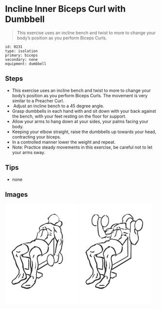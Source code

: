 # Incline Inner Biceps Curl with Dumbbell
> This exercise uses an incline bench and twist to more to change your body’s position as you perform Biceps Curls.

``` 
id: 0231 
type: isolation 
primary: biceps 
secondary: none 
equipment: dumbbell 
``` 

## Steps

 - This exercise uses an incline bench and twist to more to change your body’s position as you perform Biceps Curls. The movement is very similar to a Preacher Curl.
 -  Adjust an incline bench to a 45 degree angle.
 - Grasp dumbbells in each hand with and sit down with your back against the bench, with your feet resting on the floor for support.
 - Allow your arms to hang down at your sides, your palms facing your body.
 - Keeping your elbow straight, raise the dumbbells up towards your head, contracting your biceps.
 - In a controlled manner lower the weight and repeat.
 - Note: Practice steady movements in this exercise, be careful not to let your arms sway.

## Tips

 - none

## Images

<svg width="240" height="250pt" viewBox="0 0 180 250" xmlns="http://www.w3.org/2000/svg">
  <g fill="#FFF">
    <path d="M0 0h180v250H0V0m115.52 27.66c-4.34 1.72-6.83 5.75-10.18 8.72.27 2.11 1.24 3.97 2.53 5.63-.45 1.85-.78 3.73-1.06 5.62-3.96-.38-7.43 1.62-10.77 3.43-4.48 1.18-8.46 4.1-11.38 7.64-1.86 2.18-.17 4.97.32 7.31 2.21-1.68.89-4.19.6-6.36 3.75-3.59 8.4-5.94 12.98-8.28 3.96-2.15 8.77-.15 12.78-2.32 3.72 1.62 7.25 3.64 10.54 6.01 4.44-.13 9.62.01 12.49 4 3.35 3.17 2.88 8.01 3.06 12.2 3.91 4.28 3.15 10.15 2.98 15.45.57.29 1.72.87 2.29 1.16-.36-2.93.05-5.85.08-8.78-1.02-3.75-2.55-7.34-3.71-11.05.62-3.53-.49-6.97-2.62-9.79 2.44-1.92 4.47-4.3 5.85-7.09-.51-2.11-.92-4.24-1.28-6.38-2.38-1.2-4.84-2.25-7.39-3.05.06-1.58.12-3.15.21-4.72-1.61-4.27-4.79-7.85-8.61-10.29-2.96-2.23-6.7-.14-9.71.94M98.41 56.18c-.29 3.13 1.25 5.9 4.7 6.2-1.66.51-3.39.73-5.11.94-1.52-.04-3.01-.26-4.46-.69-3.11 1.1-6.01 2.68-8.92 4.23-.88 2.26-1.66 4.56-2.12 6.95 2.57.01 1.82-3.66 3.09-5.22 2.18-2.27 5.4-2.98 8.2-4.19-1.71 4.35-3.27 8.79-3.7 13.48-1.3 2.08-2.82 4.04-3.86 6.28 1.99-1.53 3.75-3.32 5.49-5.13.34-4.41 1.24-8.8 3.27-12.76 1.95-.62 3.98-.93 5.93-1.54.86.96 1.73 1.92 2.61 2.86.44 1.71 1.35 3.21 2.19 4.74.04 1.64-.52 3.26-.7 4.89-.87 1.85-1.73 3.74-1.93 5.8-.3 1.59-1.94 2.1-3.02 3.05-1.49 1.05-2.16 2.81-3.03 4.33-4.76-2.32-10.24-1.73-15.12-3.57-1.65.02-3.31.03-4.96.01 3.8-4.76 3.52-10.94 4.38-16.64-2.07 2.1-1.88 5.16-2.33 7.86-.43 3.65-2.6 6.73-3.93 10.08-1.94-.18-2.85 1.49-3.96 2.66-4.11-.33-6.8 2.9-9.47 5.46-1.54-.31-3.13-.6-4.66-.11-3.8.99-7.76 1.17-11.5 2.41 5.33.49 10.62-.25 15.93-.48 3-.2 5.01-2.64 7.06-4.53 1.88-.04 3.78.02 5.64-.33 1.7-.54 1.21-2.46 1.53-3.82 4.83-.75 9.67-.23 14.38 1 3.73.42 6.43 3.2 9.5 5.05 3.39 2.04 4.56 6.08 7.48 8.6-.49.98-.98 1.96-1.47 2.93l.69 2.88c-1.97 3.7-1.24 8.78-4.97 11.45-2.91 1.81-5.97 3.37-8.73 5.42-1.5-7.34-3.36-17.28-11.72-19.62-2.95-.92-5.99-2.08-9.13-1.61-.1.59-.31 1.79-.41 2.39-3.24 1.13-6.13 3.23-7.88 6.23-1.71 3.11-4.27 6.15-4.05 9.9-.1 3.38 1.28 6.53 2.35 9.65-5.08-3.23-11.43-1.58-17.04-3.16-.03-.89-.11-2.67-.15-3.56 3.74-1.22 7-3.41 10.37-5.37 2.02-1 2.94-3.19 3.98-5.06 2-3.5-.33-7.46-1.64-10.78-2.53-4.42-8.15-4.78-12.18-7.17-2.1.7-4.26 1.28-6.2 2.37-4.73 2.66-10.26 4.47-13.53 9.09-2.66 4.03-8.07 5.78-9.26 10.85 2.13 4.8 4.08 9.73 4.96 14.93 1.78 2.82 3.78 5.65 4.13 9.08.76 5.9 3.34 11.4 6.86 16.15 2.67 3.42 1.64 8.01 1.27 11.99-1.87 3.19-4.48 5.88-6.43 9.04-2.18 3.63-6.28 5.23-9.26 8.06-.5 1.58-1.05 3.16-1.73 4.68.85 1.57 1.6 3.21 2.68 4.65 2.08 1.4 4.88.94 7.05-.02 3.77-1.98 8.72-1.65 11.41-5.45 4.13-5.47 12.16-3.45 16.6-8.51.12-3.24.25-6.5-.36-9.71 2.66.75 5.25 1.7 7.82 2.71-.51 1.33-1.02 2.65-1.54 3.97-3.49 3.01-5.38 7.27-8.22 10.8-2.59 2.23-6.1 3.23-8.29 5.98-2.2 2.16-5.13 6.03-1.46 8.35 4.3.51 7.99 3.25 12.38 3.29 4.87.63 9-2.55 12.89-4.97 3.04-2.95 5.59-6.39 8.42-9.54 1-4.14 1.45-8.45 3.49-12.28 1.44.48 2.87.98 4.31 1.48 2.26-2 6.68-2.53 6.92-6.08-2.57.9-4.9 2.3-7.15 3.8-1.5-.55-3-1.12-4.49-1.69-.03-4.23.18-8.47.55-12.69 3.12 3.37 7.89 3.64 12.02 4.91-.14 2.5-.8 5.01-.38 7.52l1.7-.04c.38-2.63.52-5.3 1.08-7.91-3.9-3.36-9.23-3.65-14.02-4.85l.8-4.01c1.3-.44 2.63-.85 3.82-1.56 7.3-4.37 14.44-9.02 21.86-13.18 2.46 3.87 6.78 5.91 11.34 5.63l.28.22c1.37-2.99 3.74-5.48 4.48-8.75 1.11-5.27.4-10.79-1.76-15.7 1.8-2.5 3.08-5.31 4.65-7.95-1.19.4-2.4.78-3.57 1.23.74-2.06.54-4.28.55-6.43-.13-7.67-.15-15.34-.26-23.01-.02-3.45-.37-6.99.73-10.33 1.89 3.4 4.57 6.44 5.67 10.23.11 2.8-1.58 5.3-1.86 8.07-.95 6.87-2.06 13.71-2.96 20.58.6-.58 1.82-1.73 2.43-2.3.69-6.9 1.99-13.72 3.81-20.41.93-4.65 3.69-8.74 4.06-13.55-1.62 1.02-2.16 2.77-2.67 4.48-1.51-1.61-3.33-2.94-4.66-4.71-1.89-3.53-2.04-7.68-3.82-11.26-1.5-2.85.24-5.99.52-8.93 1.76 2.09 3.46 4.57 6.36 5.11-2.47-5.03-7.73-8.62-8.07-14.62l-1.72 1.24c.78 3.13 2.76 6.22 1.62 9.51-1.39 5.18.64 10.31 1.12 15.45-7.24 3.51-9.91 11.56-14.75 17.45-2.54-4.11-5.89-7.6-9.98-10.19 2.53-2.29 5.61-3.8 8.31-5.83.04-.34.11-1.03.14-1.38l-.48-.75-.4-2.38c.63-.24 1.91-.73 2.54-.98-.26-2.93-.56-5.85-1.06-8.75-.48-.42-1.44-1.27-1.92-1.69-.13-2.28-1.31-4.48-1.18-6.73 2.88-.36 5.38 1.79 7.74 3.19-.14 2.45 2.07 2.88 4.03 3.23.43-.39 1.28-1.15 1.71-1.53-2.26-.44-4.5-1.17-5.69-3.31-1.63-2.76-5.14-2.53-7.91-2.58-1.46-1.82-3.11-3.46-4.69-5.17m-7.6 4.04c1.88.4 3.79.6 5.7.73-.05-.59-.15-1.78-.21-2.37-1.84.52-3.67 1.05-5.49 1.64m18.86 12.01c1.62 2 4 2.75 6.51 2.22-1.92-1.34-4.16-2.1-6.51-2.22m-1.46 4.27c1.88 2.31 5.33 4.13 7.84 1.54-2.57-.71-5.2-1.18-7.84-1.54m30.38 19.46c-1.42 2.58-2.87 5.14-4.07 7.83.33-.19.99-.55 1.32-.73 1.49-2.3 3.34-4.38 4.54-6.85-.22-3.62-1.25-7.14-2.34-10.58-1.66 3.41.27 6.88.55 10.33m3.06-4.12c-.52 5.46-2.16 10.74-2.82 16.19-.48 6.96-6.05 12.23-7.17 18.97.06 2.7.54 5.48-.63 8.02-1.12 2.75-.55 5.96-1.93 8.6-2.46 1.08-5.86.84-7.14 3.7 2.62-.28 5.39-.44 7.75-1.75 3.21-2.36 1.81-6.77 3.11-10.05 2.02-4.47-.21-9.42 1.48-14.01 7.23 4.93 8.91 15.91 4.51 23.22-1.5 2.8-4.95 2.48-7.64 2.78 1.06.89 2.11 2.37 3.71 1.93 5.2-1.01 7.41-6.75 8.11-11.41.31-6.33-1.68-13.23-6.78-17.33 1.23-2.55 3.17-4.82 3.71-7.68 1.08-5.31 1.73-10.7 3.08-15.95.92-3.04.35-6.2-.08-9.25-.69 1.23-1.27 2.57-1.27 4.02m-12.53 39.47c.32-1.6.56-3.21.71-4.83-2.3.95-1.5 3.16-.71 4.83z"/>
    <path d="M107.73 38.96c1.09-5.42 5.91-8.59 10.21-11.4 3.22.02 6.99-.59 9.55 1.84 2.03 1.9 4.45 3.77 5.29 6.53.34 3.23 0 6.52-1.23 9.53-4.17.37-7.8 2.59-9.47 6.51-4.16-2.53-8.77-5.92-13.91-3.94 1.67-3.05.09-6.03-.44-9.07z"/>
    <path d="M133.99 43.39c1.45.67 2.91 1.35 4.35 2.04.34 1.7.74 3.39 1.21 5.06-1.15 2.26-2.51 4.41-3.86 6.55-3.72-2.68-8.27-3.44-12.61-4.51 1.52-1.24 3.08-2.45 4.66-3.62 2.98-.61 4.69-3.16 6.25-5.52zM111.84 97.85c2.87-3.14 4.42-7.29 7.83-9.96.05 14.43.29 28.87.02 43.3-.3-.51-.9-1.54-1.2-2.06.01-1.49-.15-2.96-.54-4.4l.04 3.42c-2.46-3.29-7.02-3.68-10.23-1.4-3.79 3.31-4.3 8.58-5 13.24-6.89 3.26-13.21 7.57-19.95 11.12.16-5.52-2.26-10.67-2.35-16.15-.07-2.19 1.71-3.75 2.85-5.41 2.39-.79 4.74-1.65 7.1-2.53-.34 1.04-1.02 3.1-1.35 4.13 3.31-2.39 6.29-5.34 10.15-6.85 3.36-1.36 6.42-3.73 7.9-7.11.63-2.87 1.02-5.79 1.55-8.68-.5-.47-1.5-1.42-2.01-1.89 1.53-3.03 2.94-6.19 5.19-8.77zM42.88 99.46c3.95 2.09 9.15 3.02 11.33 7.4 1.92 3.51 3.9 8.06 1.56 11.81-2.78 2-5.73 3.88-8.81 5.39-4.1.9-10.22 1.68-10.65 6.95 1.22 5.53 3.26 10.88 5.44 16.1 1.82 3.28.77 7.13.99 10.68 1.8 2.44 1.25 5.71 2.82 8.25 2.43 4.85 6.2 9.62 5.61 15.37-.74 4.35-5.67 5.05-9.15 6.05-4.36 1.28-7.03 5.19-10.59 7.7-3.28.58-6.83.41-9.59 2.62-.57-.08-1.7-.25-2.27-.34-.56-.9-1.12-1.8-1.69-2.69.91-1.67 1.15-3.89 2.88-4.96 1.91-1.43 4.11-2.47 5.86-4.11 1.86-2.21 3.03-4.9 4.89-7.12 1.41-1.91 3.37-3.56 3.99-5.94.42-2.91-.09-5.88.35-8.79-3.23-6.84-7.06-13.47-8.81-20.9-.61-3.19-2.38-5.94-4.15-8.6-.05-5.41-4.2-9.93-3.93-15.3 1.92-2.47 5.12-3.64 6.75-6.41 3.72-5.65 10.42-7.9 16.45-10.13l.72-3.03m-15.21 18.07l-.08 1.78c1.71.83 3.35 2.18 5.36 2 2.21.07 5.76-1.04 4.69-3.87-1.6.62-3.09 1.5-4.71 2.08-1.63.53-2.76-1.08-4.01-1.8-.31-.05-.94-.14-1.25-.19m-1.34 11.92c1.76 1.11 3.43 2.39 5.33 3.28.56-2-1.64-3.18-2.57-4.67.09-1.44.12-2.89.06-4.33-1.39 1.66-2.24 3.65-2.82 5.72m18.22 41.14c-.02 3.72-.03 7.51-1.67 10.95-1.05 1.08-2.06 2.2-3.03 3.35 1.78-.42 3.54-.94 5.29-1.51l-.12-3.26c2.69-2.77 1.89-6.83-.47-9.53m-8.28 5.46c-1.56 3-3.54 5.86-4.32 9.2 3.22-3.23 5.24-7.43 7.18-11.5-1.06.61-2.42 1.01-2.86 2.3z"/>
    <path d="M67.46 113.09c2.32-3.11 6.45-3.56 9.65-5.4 2.54 1.01 5.35 1.85 7.09 4.14 3.15 3.98 4.7 8.93 5.98 13.77-3.58.45-9.02.26-10.38 4.45-3.2 6.11.68 12.69.89 19.02 1.14 8.29-3.84 15.71-3.9 23.89-.43 4.37.46 8.91-.97 13.15-.78 2.95-3.13 5.1-4.39 7.83.83-.18 2.49-.52 3.32-.69-4.17 3.94-6.93 9.09-11.11 13-2.53-.07-5.03.36-7.45 1.05-4.51 1.65-8.52-2.04-13.02-1.97-.61-.7-1.21-1.41-1.82-2.11 2.84-2.14 4.9-5.41 8.44-6.48 3.74-1.32 5.92-4.82 8.03-7.94 2.49-3.86 6.08-6.82 8.93-10.4-.95.19-2.84.58-3.79.77 1.64-6.12 5.06-11.86 4.89-18.34.31-3.87 1.79-7.72.76-11.61-.77-3-.41-6.27-1.84-9.07-1.02 6.42-.01 12.91-.02 19.37-3.17-4.55-2.95-10.27-2.43-15.53.66-7.26-3.17-14.01-3.16-21.16 1.24-3.69 4.03-6.64 6.3-9.74m3.55 13.8c-1.96 2.44-2.69 5.41-2.09 8.5 1.84-2.68 2.67-5.87 3.97-8.81-.47.07-1.41.23-1.88.31m3.75 16c.03 2.07.25 4.13.71 6.14-.01 1.39-.04 2.78-.07 4.17-1.34 3.51-.55 7.34-1.6 10.9.15-.18.46-.53.61-.7 1.85-5.15 2.5-10.8 1.29-16.17-.31-1.45-.6-2.9-.94-4.34m-7.36 35.3c.79 2.64 1.41 5.32 1.46 8.09l1.67.4c.51-3.25.35-6.96-3.13-8.49m-18.5 25.38c1.15-.08 2.29-.17 3.43-.29 3.81.51 7.63-.35 11.43-.65-2.35-3.28-6.55-.48-9.83-1.38-2.11-.62-3.55 1.18-5.03 2.32zM105.57 144.89c-2.05-6.61-.86-15.13 5.69-18.79 8.66 2.96 11.04 13.76 8.52 21.67-.89 2.96-3.46 6.05-6.87 5.53-3.92-.96-6.34-4.72-7.34-8.41z"/>
    <path d="M37.47 129.11c.82-.41 2.45-1.25 3.26-1.66v2.77c1.69 1.69 3.77 2.92 6.24 2.81 5.16.07 9.9 2.15 14.69 3.8 1.09 5.37-.77 10.76-.08 16.16.04 4.14 2.4 7.87 2.06 12.03.24 3.81-.92 7.45-2.13 11-2.62-2.03-5.99-1.63-9.06-2.09-1.45-3.1-3.64-5.81-4.89-8.99-1.05-4.28-2.13-8.61-2.09-13.04 0-3.43-1.85-6.42-3.05-9.51-1.87-4.35-3.14-8.91-4.95-13.28m19.81 7.24c.75 8.44.26 16.9.1 25.36-3.43-.29-7.16-3.07-10.4-.92 3.61 2.26 7.95 2.96 12.16 2.83.37-7.18.46-14.37.55-21.56.14-2.19-1.3-3.96-2.41-5.71zM82.87 153.08c6.84-4.05 13.87-7.78 20.59-12.04l.04 3.45c.52.98 1.04 1.97 1.55 2.97-7.86 4.73-15.8 9.33-23.55 14.25 1.08-2.75 1.17-5.72 1.37-8.63z"/>
  </g>
  <g fill="#333">
    <path d="M115.52 27.66c3.01-1.08 6.75-3.17 9.71-.94 3.82 2.44 7 6.02 8.61 10.29-.09 1.57-.15 3.14-.21 4.72 2.55.8 5.01 1.85 7.39 3.05.36 2.14.77 4.27 1.28 6.38-1.38 2.79-3.41 5.17-5.85 7.09 2.13 2.82 3.24 6.26 2.62 9.79 1.16 3.71 2.69 7.3 3.71 11.05-.03 2.93-.44 5.85-.08 8.78-.57-.29-1.72-.87-2.29-1.16.17-5.3.93-11.17-2.98-15.45-.18-4.19.29-9.03-3.06-12.2-2.87-3.99-8.05-4.13-12.49-4a56.923 56.923 0 0 0-10.54-6.01c-4.01 2.17-8.82.17-12.78 2.32-4.58 2.34-9.23 4.69-12.98 8.28.29 2.17 1.61 4.68-.6 6.36-.49-2.34-2.18-5.13-.32-7.31 2.92-3.54 6.9-6.46 11.38-7.64 3.34-1.81 6.81-3.81 10.77-3.43.28-1.89.61-3.77 1.06-5.62-1.29-1.66-2.26-3.52-2.53-5.63 3.35-2.97 5.84-7 10.18-8.72m-7.79 11.3c.53 3.04 2.11 6.02.44 9.07 5.14-1.98 9.75 1.41 13.91 3.94 1.67-3.92 5.3-6.14 9.47-6.51 1.23-3.01 1.57-6.3 1.23-9.53-.84-2.76-3.26-4.63-5.29-6.53-2.56-2.43-6.33-1.82-9.55-1.84-4.3 2.81-9.12 5.98-10.21 11.4m26.26 4.43c-1.56 2.36-3.27 4.91-6.25 5.52-1.58 1.17-3.14 2.38-4.66 3.62 4.34 1.07 8.89 1.83 12.61 4.51 1.35-2.14 2.71-4.29 3.86-6.55-.47-1.67-.87-3.36-1.21-5.06-1.44-.69-2.9-1.37-4.35-2.04z"/>
    <path d="M98.41 56.18c1.58 1.71 3.23 3.35 4.69 5.17 2.77.05 6.28-.18 7.91 2.58 1.19 2.14 3.43 2.87 5.69 3.31-.43.38-1.28 1.14-1.71 1.53-1.96-.35-4.17-.78-4.03-3.23-2.36-1.4-4.86-3.55-7.74-3.19-.13 2.25 1.05 4.45 1.18 6.73.48.42 1.44 1.27 1.92 1.69.5 2.9.8 5.82 1.06 8.75-.63.25-1.91.74-2.54.98l.4 2.38.48.75c-.03.35-.1 1.04-.14 1.38-2.7 2.03-5.78 3.54-8.31 5.83 4.09 2.59 7.44 6.08 9.98 10.19 4.84-5.89 7.51-13.94 14.75-17.45-.48-5.14-2.51-10.27-1.12-15.45 1.14-3.29-.84-6.38-1.62-9.51l1.72-1.24c.34 6 5.6 9.59 8.07 14.62-2.9-.54-4.6-3.02-6.36-5.11-.28 2.94-2.02 6.08-.52 8.93 1.78 3.58 1.93 7.73 3.82 11.26 1.33 1.77 3.15 3.1 4.66 4.71.51-1.71 1.05-3.46 2.67-4.48-.37 4.81-3.13 8.9-4.06 13.55-1.82 6.69-3.12 13.51-3.81 20.41-.61.57-1.83 1.72-2.43 2.3.9-6.87 2.01-13.71 2.96-20.58.28-2.77 1.97-5.27 1.86-8.07-1.1-3.79-3.78-6.83-5.67-10.23-1.1 3.34-.75 6.88-.73 10.33.11 7.67.13 15.34.26 23.01-.01 2.15.19 4.37-.55 6.43 1.17-.45 2.38-.83 3.57-1.23-1.57 2.64-2.85 5.45-4.65 7.95 2.16 4.91 2.87 10.43 1.76 15.7-.74 3.27-3.11 5.76-4.48 8.75l-.28-.22c-4.56.28-8.88-1.76-11.34-5.63-7.42 4.16-14.56 8.81-21.86 13.18-1.19.71-2.52 1.12-3.82 1.56l-.8 4.01c4.79 1.2 10.12 1.49 14.02 4.85-.56 2.61-.7 5.28-1.08 7.91l-1.7.04c-.42-2.51.24-5.02.38-7.52-4.13-1.27-8.9-1.54-12.02-4.91-.37 4.22-.58 8.46-.55 12.69 1.49.57 2.99 1.14 4.49 1.69 2.25-1.5 4.58-2.9 7.15-3.8-.24 3.55-4.66 4.08-6.92 6.08-1.44-.5-2.87-1-4.31-1.48-2.04 3.83-2.49 8.14-3.49 12.28-2.83 3.15-5.38 6.59-8.42 9.54-3.89 2.42-8.02 5.6-12.89 4.97-4.39-.04-8.08-2.78-12.38-3.29-3.67-2.32-.74-6.19 1.46-8.35 2.19-2.75 5.7-3.75 8.29-5.98 2.84-3.53 4.73-7.79 8.22-10.8.52-1.32 1.03-2.64 1.54-3.97-2.57-1.01-5.16-1.96-7.82-2.71.61 3.21.48 6.47.36 9.71-4.44 5.06-12.47 3.04-16.6 8.51-2.69 3.8-7.64 3.47-11.41 5.45-2.17.96-4.97 1.42-7.05.02-1.08-1.44-1.83-3.08-2.68-4.65.68-1.52 1.23-3.1 1.73-4.68 2.98-2.83 7.08-4.43 9.26-8.06 1.95-3.16 4.56-5.85 6.43-9.04.37-3.98 1.4-8.57-1.27-11.99-3.52-4.75-6.1-10.25-6.86-16.15-.35-3.43-2.35-6.26-4.13-9.08-.88-5.2-2.83-10.13-4.96-14.93 1.19-5.07 6.6-6.82 9.26-10.85 3.27-4.62 8.8-6.43 13.53-9.09 1.94-1.09 4.1-1.67 6.2-2.37 4.03 2.39 9.65 2.75 12.18 7.17 1.31 3.32 3.64 7.28 1.64 10.78-1.04 1.87-1.96 4.06-3.98 5.06-3.37 1.96-6.63 4.15-10.37 5.37.04.89.12 2.67.15 3.56 5.61 1.58 11.96-.07 17.04 3.16-1.07-3.12-2.45-6.27-2.35-9.65-.22-3.75 2.34-6.79 4.05-9.9 1.75-3 4.64-5.1 7.88-6.23.1-.6.31-1.8.41-2.39 3.14-.47 6.18.69 9.13 1.61 8.36 2.34 10.22 12.28 11.72 19.62 2.76-2.05 5.82-3.61 8.73-5.42 3.73-2.67 3-7.75 4.97-11.45l-.69-2.88c.49-.97.98-1.95 1.47-2.93-2.92-2.52-4.09-6.56-7.48-8.6-3.07-1.85-5.77-4.63-9.5-5.05-4.71-1.23-9.55-1.75-14.38-1-.32 1.36.17 3.28-1.53 3.82-1.86.35-3.76.29-5.64.33-2.05 1.89-4.06 4.33-7.06 4.53-5.31.23-10.6.97-15.93.48 3.74-1.24 7.7-1.42 11.5-2.41 1.53-.49 3.12-.2 4.66.11 2.67-2.56 5.36-5.79 9.47-5.46 1.11-1.17 2.02-2.84 3.96-2.66 1.33-3.35 3.5-6.43 3.93-10.08.45-2.7.26-5.76 2.33-7.86-.86 5.7-.58 11.88-4.38 16.64 1.65.02 3.31.01 4.96-.01 4.88 1.84 10.36 1.25 15.12 3.57.87-1.52 1.54-3.28 3.03-4.33 1.08-.95 2.72-1.46 3.02-3.05.2-2.06 1.06-3.95 1.93-5.8.18-1.63.74-3.25.7-4.89-.84-1.53-1.75-3.03-2.19-4.74-.88-.94-1.75-1.9-2.61-2.86-1.95.61-3.98.92-5.93 1.54-2.03 3.96-2.93 8.35-3.27 12.76-1.74 1.81-3.5 3.6-5.49 5.13 1.04-2.24 2.56-4.2 3.86-6.28.43-4.69 1.99-9.13 3.7-13.48-2.8 1.21-6.02 1.92-8.2 4.19-1.27 1.56-.52 5.23-3.09 5.22.46-2.39 1.24-4.69 2.12-6.95 2.91-1.55 5.81-3.13 8.92-4.23 1.45.43 2.94.65 4.46.69 1.72-.21 3.45-.43 5.11-.94-3.45-.3-4.99-3.07-4.7-6.2m13.43 41.67c-2.25 2.58-3.66 5.74-5.19 8.77.51.47 1.51 1.42 2.01 1.89-.53 2.89-.92 5.81-1.55 8.68-1.48 3.38-4.54 5.75-7.9 7.11-3.86 1.51-6.84 4.46-10.15 6.85.33-1.03 1.01-3.09 1.35-4.13-2.36.88-4.71 1.74-7.1 2.53-1.14 1.66-2.92 3.22-2.85 5.41.09 5.48 2.51 10.63 2.35 16.15 6.74-3.55 13.06-7.86 19.95-11.12.7-4.66 1.21-9.93 5-13.24 3.21-2.28 7.77-1.89 10.23 1.4l-.04-3.42c.39 1.44.55 2.91.54 4.4.3.52.9 1.55 1.2 2.06.27-14.43.03-28.87-.02-43.3-3.41 2.67-4.96 6.82-7.83 9.96m-68.96 1.61l-.72 3.03c-6.03 2.23-12.73 4.48-16.45 10.13-1.63 2.77-4.83 3.94-6.75 6.41-.27 5.37 3.88 9.89 3.93 15.3 1.77 2.66 3.54 5.41 4.15 8.6 1.75 7.43 5.58 14.06 8.81 20.9-.44 2.91.07 5.88-.35 8.79-.62 2.38-2.58 4.03-3.99 5.94-1.86 2.22-3.03 4.91-4.89 7.12-1.75 1.64-3.95 2.68-5.86 4.11-1.73 1.07-1.97 3.29-2.88 4.96.57.89 1.13 1.79 1.69 2.69.57.09 1.7.26 2.27.34 2.76-2.21 6.31-2.04 9.59-2.62 3.56-2.51 6.23-6.42 10.59-7.7 3.48-1 8.41-1.7 9.15-6.05.59-5.75-3.18-10.52-5.61-15.37-1.57-2.54-1.02-5.81-2.82-8.25-.22-3.55.83-7.4-.99-10.68-2.18-5.22-4.22-10.57-5.44-16.1.43-5.27 6.55-6.05 10.65-6.95 3.08-1.51 6.03-3.39 8.81-5.39 2.34-3.75.36-8.3-1.56-11.81-2.18-4.38-7.38-5.31-11.33-7.4m24.58 13.63c-2.27 3.1-5.06 6.05-6.3 9.74-.01 7.15 3.82 13.9 3.16 21.16-.52 5.26-.74 10.98 2.43 15.53.01-6.46-1-12.95.02-19.37 1.43 2.8 1.07 6.07 1.84 9.07 1.03 3.89-.45 7.74-.76 11.61.17 6.48-3.25 12.22-4.89 18.34.95-.19 2.84-.58 3.79-.77-2.85 3.58-6.44 6.54-8.93 10.4-2.11 3.12-4.29 6.62-8.03 7.94-3.54 1.07-5.6 4.34-8.44 6.48.61.7 1.21 1.41 1.82 2.11 4.5-.07 8.51 3.62 13.02 1.97 2.42-.69 4.92-1.12 7.45-1.05 4.18-3.91 6.94-9.06 11.11-13-.83.17-2.49.51-3.32.69 1.26-2.73 3.61-4.88 4.39-7.83 1.43-4.24.54-8.78.97-13.15.06-8.18 5.04-15.6 3.9-23.89-.21-6.33-4.09-12.91-.89-19.02 1.36-4.19 6.8-4 10.38-4.45-1.28-4.84-2.83-9.79-5.98-13.77-1.74-2.29-4.55-3.13-7.09-4.14-3.2 1.84-7.33 2.29-9.65 5.4m38.11 31.8c1 3.69 3.42 7.45 7.34 8.41 3.41.52 5.98-2.57 6.87-5.53 2.52-7.91.14-18.71-8.52-21.67-6.55 3.66-7.74 12.18-5.69 18.79m-68.1-15.78c1.81 4.37 3.08 8.93 4.95 13.28 1.2 3.09 3.05 6.08 3.05 9.51-.04 4.43 1.04 8.76 2.09 13.04 1.25 3.18 3.44 5.89 4.89 8.99 3.07.46 6.44.06 9.06 2.09 1.21-3.55 2.37-7.19 2.13-11 .34-4.16-2.02-7.89-2.06-12.03-.69-5.4 1.17-10.79.08-16.16-4.79-1.65-9.53-3.73-14.69-3.8-2.47.11-4.55-1.12-6.24-2.81v-2.77c-.81.41-2.44 1.25-3.26 1.66m45.4 23.97c-.2 2.91-.29 5.88-1.37 8.63 7.75-4.92 15.69-9.52 23.55-14.25-.51-1-1.03-1.99-1.55-2.97l-.04-3.45c-6.72 4.26-13.75 7.99-20.59 12.04z"/>
    <path d="M90.81 60.22c1.82-.59 3.65-1.12 5.49-1.64.06.59.16 1.78.21 2.37-1.91-.13-3.82-.33-5.7-.73zM109.67 72.23c2.35.12 4.59.88 6.51 2.22-2.51.53-4.89-.22-6.51-2.22zM108.21 76.5c2.64.36 5.27.83 7.84 1.54-2.51 2.59-5.96.77-7.84-1.54zM138.59 95.96c-.28-3.45-2.21-6.92-.55-10.33 1.09 3.44 2.12 6.96 2.34 10.58-1.2 2.47-3.05 4.55-4.54 6.85-.33.18-.99.54-1.32.73 1.2-2.69 2.65-5.25 4.07-7.83z"/>
    <path d="M141.65 91.84c0-1.45.58-2.79 1.27-4.02.43 3.05 1 6.21.08 9.25-1.35 5.25-2 10.64-3.08 15.95-.54 2.86-2.48 5.13-3.71 7.68 5.1 4.1 7.09 11 6.78 17.33-.7 4.66-2.91 10.4-8.11 11.41-1.6.44-2.65-1.04-3.71-1.93 2.69-.3 6.14.02 7.64-2.78 4.4-7.31 2.72-18.29-4.51-23.22-1.69 4.59.54 9.54-1.48 14.01-1.3 3.28.1 7.69-3.11 10.05-2.36 1.31-5.13 1.47-7.75 1.75 1.28-2.86 4.68-2.62 7.14-3.7 1.38-2.64.81-5.85 1.93-8.6 1.17-2.54.69-5.32.63-8.02 1.12-6.74 6.69-12.01 7.17-18.97.66-5.45 2.3-10.73 2.82-16.19zM27.67 117.53c.31.05.94.14 1.25.19 1.25.72 2.38 2.33 4.01 1.8 1.62-.58 3.11-1.46 4.71-2.08 1.07 2.83-2.48 3.94-4.69 3.87-2.01.18-3.65-1.17-5.36-2l.08-1.78zM26.33 129.45c.58-2.07 1.43-4.06 2.82-5.72.06 1.44.03 2.89-.06 4.33.93 1.49 3.13 2.67 2.57 4.67-1.9-.89-3.57-2.17-5.33-3.28zM71.01 126.89c.47-.08 1.41-.24 1.88-.31-1.3 2.94-2.13 6.13-3.97 8.81-.6-3.09.13-6.06 2.09-8.5z"/>
    <path d="M129.12 131.31c-.79-1.67-1.59-3.88.71-4.83-.15 1.62-.39 3.23-.71 4.83zM57.28 136.35c1.11 1.75 2.55 3.52 2.41 5.71-.09 7.19-.18 14.38-.55 21.56-4.21.13-8.55-.57-12.16-2.83 3.24-2.15 6.97.63 10.4.92.16-8.46.65-16.92-.1-25.36zM74.76 142.89c.34 1.44.63 2.89.94 4.34 1.21 5.37.56 11.02-1.29 16.17-.15.17-.46.52-.61.7 1.05-3.56.26-7.39 1.6-10.9.03-1.39.06-2.78.07-4.17-.46-2.01-.68-4.07-.71-6.14zM44.55 170.59c2.36 2.7 3.16 6.76.47 9.53l.12 3.26c-1.75.57-3.51 1.09-5.29 1.51.97-1.15 1.98-2.27 3.03-3.35 1.64-3.44 1.65-7.23 1.67-10.95zM36.27 176.05c.44-1.29 1.8-1.69 2.86-2.3-1.94 4.07-3.96 8.27-7.18 11.5.78-3.34 2.76-6.2 4.32-9.2zM67.4 178.19c3.48 1.53 3.64 5.24 3.13 8.49l-1.67-.4c-.05-2.77-.67-5.45-1.46-8.09zM48.9 203.57c1.48-1.14 2.92-2.94 5.03-2.32 3.28.9 7.48-1.9 9.83 1.38-3.8.3-7.62 1.16-11.43.65-1.14.12-2.28.21-3.43.29z"/>
  </g>
</svg>

<svg width="240" height="250pt" viewBox="0 0 180 250" xmlns="http://www.w3.org/2000/svg">
  <g fill="#FFF">
    <path d="M0 0h180v250H0V0m36.47 28.66c-5.83 5.19-6.49 14.13-4.36 21.22 1.49 4.58 6.53 7.05 11.1 5.61.1-.52.28-1.55.38-2.06-2.39.11-5.18 1.02-7.16-.82-4.3-3.48-4.18-9.69-3.33-14.65 1.05-4.9 4.75-8.52 8.98-10.88 2.87 1.6 5.67 3.57 6.78 6.83-2.17 2.12-1.91 5.3-2.85 7.97-.93 2.61-.85 5.4-.92 8.13.98 8.96.39 18.11 2.63 26.92 1.06 4.29 5.2 6.62 7.95 9.76 3.5-.34 6.77-2.64 10.36-1.44.28-.95.52-1.91.72-2.88 1.32-.91 2.57-1.95 3.39-3.34-5.38 1.89-10.06 6.38-16.17 5.67-1.95-3.78-4.8-7.3-5.12-11.7-.93-10.73-2.63-21.57-1.04-32.32.64-1.74 1.2-3.51 1.67-5.29 2.07.15 4.14.21 6.21.19-3.35 6.74-3.1 15.12 1.54 21.21.37 7.94 7.17 13.4 8.46 21.06 4.57-2.12 9.91-.6 14.38-3.23-.56 3.09-1.51 6.09-2.54 9.05-2.06-4.26-7.06.4-10.38-.64.73.53 1.47 1.07 2.21 1.6 2.43-.47 4.84-.97 7.24-1.56-.33 1.9-.6 3.81-.91 5.71l-1.65.72c-1.25 2.5-3.72 1.76-6 1.75-2.66.88-4.39 3.28-6.47 5.02-.64-.11-1.93-.34-2.57-.45-4.46.96-9.05 1.39-13.43 2.72 5.32.58 10.62-.26 15.93-.45 2.97-.22 4.93-2.67 6.98-4.51 2.38.01 4.77-.16 7.06-.84-.05-.8-.15-2.41-.21-3.21 2.14-.19 4.28-.39 6.39-.75 3.87.96 7.94 1.19 11.68 2.63 2.27 1.44 4.53 2.94 6.74 4.5 3.01 2.05 4.04 5.83 6.85 8.1-.49 1-.97 1.99-1.47 2.98.24.95.47 1.91.71 2.86-2.02 3.67-1.26 8.74-4.93 11.42-2.92 1.82-6 3.36-8.74 5.46-.88-5.47-2.47-10.92-5.58-15.56-1.92-2.94-5.49-3.8-8.56-4.94-.14.78-.37 1.82.65 2.1 7.09 2.68 9.27 10.73 11.1 17.29-3.62.36-9.04.26-10.4 4.47-3.13 6.03.6 12.5.89 18.75 1.24 8.36-3.82 15.86-3.88 24.11-.4 4.37.44 8.9-.97 13.14-.76 2.99-3.23 5.09-4.37 7.92l3.36-.82c-4.3 3.92-6.94 9.25-11.29 13.09-3.63-.41-7 1.31-10.54 1.48-3.38-.78-6.61-2.14-10.06-2.63-.3-.49-.88-1.47-1.18-1.96 2.51-2.41 4.71-5.47 8.21-6.47 4.22-1.51 6.23-5.83 8.67-9.23 2.49-3.21 5.63-5.84 8.16-9.02l-3.8.68c1.46-4.08 2.55-8.31 4.39-12.25.43-3.97.46-7.99 1.43-11.9.88-3.34-.61-6.6-.83-9.91-.2-1.63-.03-3.46-1.39-4.65-.62 6.42.06 12.87.2 19.31-4.26-5.93-2.13-13.13-2.47-19.77-.75-3.92-1.34-7.9-2.55-11.73-.75-2.57-1.19-5.64.53-7.93 2.33-3.28 4.31-7.06 7.66-9.42 2.9-1.25 6.13-2.12 7.87-5.02-2.38.03-6.06-1.84-7.23 1.49.84.01 2.51.01 3.35.01-3.91.66-7.75 2.41-9.93 5.86-2.18 3.59-5.2 7.29-4.65 11.75.09 3.06 1.39 5.89 2.34 8.74-5.04-3.38-11.48-1.55-17.08-3.26-.01-.88-.04-2.64-.06-3.52 4.05-1.35 7.62-3.72 11.23-5.94 1.81-1.55 2.83-3.86 3.75-6.01.52-3.24-1.09-6.36-2.31-9.27-2.55-4.46-8.23-4.7-12.2-7.22-.55.28-1.09.56-1.64.84-3.45.41-6.19 2.72-9.31 4.06-3.4 1.57-6.64 3.66-8.87 6.74-2.65 3.98-8.05 5.72-9.17 10.78 2.03 4.82 4.33 9.68 4.81 14.96 4.9 4.98 3.97 12.42 7.01 18.3 1.42 3.59 4.32 6.35 5.7 9.95.29 2.94.16 5.94-.3 8.86-1.81 3.2-4.45 5.85-6.37 8.99-2.19 3.74-6.41 5.32-9.41 8.24-.43 1.52-.9 3.04-1.43 4.55.97 1.73 1.79 3.57 3.06 5.11 2.59.91 5.42.2 7.79-1 2.42-1.17 5.29-1.11 7.58-2.56 2.98-2.44 5.5-6.04 9.63-6.46 3.51-.61 7.1-1.75 9.54-4.51.07-3.19.19-6.4-.43-9.56 2.65.75 5.24 1.7 7.82 2.69-.51 1.34-1.03 2.68-1.55 4.01-3.76 3.1-5.49 7.83-8.78 11.29-4.55 2.59-9.71 5.66-11.14 11.09.68 1.09 1.39 2.15 2.15 3.18 4.09-.56 7.24 2.72 11.22 2.78 5.21.99 9.75-2.26 13.89-4.91 3.02-2.94 5.55-6.37 8.38-9.49 1.12-4.12 1.43-8.49 3.52-12.33 1.43.49 2.86.98 4.29 1.49 2.4-1.51 4.82-2.97 7.22-4.46.53.06 1.59.19 2.12.26.11-2.67.35-5.34.98-7.95-3.88-3.4-9.24-3.79-14.08-4.87.21-1.01.62-3.04.82-4.05 1.55-.47 3.09-1.01 4.46-1.9 12.32-7.67 24.81-15.07 37.2-22.62 2.46-1.55 4.96-3.04 7.6-4.26.06-11.92.18-23.84.29-35.76 3.08 1.67 6.48 2.94 10.05 2.6 2-2.22 3.62-4.73 5.25-7.24 2.19-3.75 3.76-8.03 2.56-12.41-1.33-4.68-2-9.49-2.13-14.35 4.73-.05 8.42-3.47 10.84-7.23 1.14-4.03 2.26-8.12 2.22-12.35.24-4.63-2.66-8.7-6.3-11.27-1.53.04-3.06.07-4.59.08-2.45 1.29-4.62 3.03-6.36 5.19-2.33-.56-4.7-.94-7.03-1.49.26-1.77.51-3.55.72-5.32-2.8-4.12-6.01-8.4-10.68-10.47-5.53-.16-10.93 2.51-14.85 6.29-2.1 2.84-4.47 7-1.65 10.13-.3 1.82-.57 3.65-.8 5.49-3.22-.26-6.22.91-9.01 2.38-7.84-1.72-17.8 1.85-19.92 10.27-4.87 1.2-11.84 2.07-13.21 7.89-1.43-1.3-2.83-2.62-4.33-3.84l.06-3.76-1.65-2.13c2.76-.06 5.85.47 8.28-1.15 3.13-2.19 4.83-5.75 6.28-9.16.82-4.38 1.02-8.79-.32-13.09-1.38-3.4-4.23-6.71-8.35-5.95 2.21 1.95 5.45 3.04 6.5 6.03 2.88 7.31 1.17 16.93-5.87 21.25-3.43 1.36-7.29-.59-8.67-3.91-2.61-6.33-1.78-14.57 3.27-19.49 1.39-1.56 4.27-1.97 4.12-4.53-3.9.97-6.33 4.22-8.82 7.08l-1.28-1.84c-1.1.34-2.2.68-3.3 1.03-1.13-3.01-2.2-6.71-5.67-7.74-2.86-.65-6.31-.56-8.51 1.7m34.56 98.21c-1.8 2.26-2.62 4.95-2.35 7.84.35-.1 1.06-.28 1.41-.37.73-2.67 1.72-5.26 2.78-7.81-.46.09-1.38.26-1.84.34m3.71 16.05c.25 3.4.86 6.79.68 10.22-1.24 3.83-1.1 7.89-1.51 11.86.16-.87.47-2.6.63-3.46h.78c1.34-6.16 1.32-12.57-.58-18.62m-7.28 35.28c.71 2.64 1.33 5.3 1.36 8.05.43.12 1.28.35 1.71.46.53-3.23.39-6.96-3.07-8.51m-18.34 25.84c.77-.22 2.31-.65 3.08-.87 3.92.76 7.89-.21 11.79-.69-3.06-2.89-7.34-.42-11.02-1.28-1.94-.39-2.77 1.71-3.85 2.84z"/>
    <path d="M107.4 39.25c1.67-5.2 5.7-9.33 10.53-11.75 2.99-.78 6.34-.25 8.68 1.85 3.07 2.75 6.28 5.69 7.78 9.62-1.98-2.1-4.16-4.85-7.44-4.36-6.08-.35-9.13 5.8-11.62 10.32.8.36 1.61.65 2.45.89 1.48-4.22 4.07-8.03 8.34-9.77 3.37.62 5.71 3.02 6.78 6.23-4.32.79-7.33 5.65-6.31 9.89.44 3.82-.15 7.67-1 11.39-3.1-1.15-6.72-2.14-8.21-5.46-.54-3.33.02-6.71-.41-10.04-.78-.82-1.7-1-2.77-.52-.13-.08-.38-.23-.5-.3-1.9.22-3.78.53-5.64.93.84-2.38 1.17-4.89 1.34-7.39-.5-.38-1.5-1.15-2-1.53zM144.53 41.56c1.74-1.72 4.38-1.22 6.59-1.62 1.86 1.43 3.89 2.87 4.82 5.13 1.75 3.43-.05 7.27-.48 10.8-.68 4.35-3.38 8.55-7.64 10.11-3.23 1.65-6.75-1.16-7.93-4.12-2.88-6.79-.99-15.46 4.64-20.3z"/>
    <path d="M127.88 52.16c-.48-3.57 2.74-5.74 4.98-7.89 2.38.13 4.75.39 7.14.36-2.89 5.14-3.85 11.61-1.72 17.21-.43.65-.87 1.29-1.31 1.93l-.65-2.37c.37 3.13 0 6.35.82 9.43.58 3.09 4.06 4.52 5.58 7.01-1.08-4.27-6.24-8.93-3.07-13.52.72 1.82 2.49 2.77 3.98 3.85-.47 6.42 2.05 12.51 2.58 18.84-.46 5.75-5.8 9.2-8.28 14.04-2.33-.94-4.72-1.85-6.69-3.45-1.45-2.94-3.24-5.71-4.71-8.64-.02-4.88-1.41-9.81-.24-14.64-.42-.73-.85-1.44-1.29-2.14-.52 5.69-.63 11.47-.12 17.15 1.56 3.72 3.18 7.5 2.94 11.63-.14 10.99-.01 22.03-.64 32.99-15.08 9.48-30.6 18.29-45.7 27.76 1.14-2.74 1.2-5.72 1.41-8.64 12.88-7.51 25.97-14.71 38.67-22.49.46-11.49-.11-23.05-.1-34.57-.31-4.58.77-9.13.26-13.7-.96.02-1.92.05-2.88.09.67 2.45.8 5 .85 7.53.18 13.05-.13 26.11.41 39.14-1.24 1.5-3.07 2.29-4.69 3.3-10.9 6.17-21.64 12.61-32.58 18.7.13-5.52-2.27-10.68-2.35-16.15-.04-2.19 1.71-3.74 2.88-5.39 2.35-.77 4.69-1.61 7.01-2.48-.32 1.04-.98 3.12-1.3 4.16 3.13-2.29 5.94-5.12 9.57-6.63 2.63-1.17 5.32-2.55 7.02-4.97 2.62-2.91 1.77-7.12 3-10.6-.68-.83-1.35-1.66-2.03-2.5 1.49-2.74 2.75-5.64 4.75-8.06 2.95-3.31 4.9-7.33 7.94-10.57.01-.66.02-1.98.03-2.64-2.08 1.69-4.19 3.48-5.43 5.91-1.9 3.54-4.66 6.52-6.68 9.99-2.35-4.21-5.79-7.65-9.86-10.22 2.74-3.09 7.23-4.08 9.46-7.65l-2.42.5c.3-1.18.61-2.36.91-3.53.51-.18 1.54-.54 2.05-.71-.25-2.96-.52-5.93-1.08-8.84-.5-.41-1.5-1.22-2-1.62.16-1.88-.34-3.7-1.66-5.09 1.21-5.27 7 3.66 8.84-.82-2.93-1.52-6.19-1.9-9.43-2.05l.59-.65c-1.45-1.4-2.87-2.82-4.23-4.3-.06 2.55.67 4.89 2.99 6.29l.45-1.3.84 2.57c-2.92-1.15-6.13.05-9.02-1.13-2.45.85-4.8 1.96-7.05 3.25 0-.62-.01-1.86-.01-2.49-.51-1.14-1.01-2.3-1.48-3.46 3.97-3.55 8.65-6.12 13.39-8.48 3.96-2.24 8.82-.08 12.8-2.38 1.13.57 2.26 1.16 3.36 1.8-.49 2.68 1.42 6.02.12 8.32l-.41.31c1.93 1.02 3.91 1.93 5.74 3.13-2.61.57-6.15-1.02-8.13 1.46 2.57.28 5.35.73 7.75-.53 1.94.41 3.89.71 5.85 1 .29 2.84-.36 5.96 1.32 8.47.44-3.3.63-6.62.64-9.95.03-3.63 1.06-7.26.32-10.88m-37.05 8.22c1.92.3 3.85.46 5.8.48l-.4-2.34c-1.81.58-3.64 1.14-5.4 1.86m19.26 12.85c1.54.02 3.08.06 4.62.15 2.1 1.85 5.24 1.89 7.59.5-2.84-.71-5.83-1.14-8.21-2.96l-3.71-.2c-.1.83-.19 1.67-.29 2.51m-1.39 3.39c2.19 3.25 6.62 3.16 9.95 4.56a86.43 86.43 0 0 0-2.24-2.75c-.1-.7-.31-2.08-.41-2.78-1.01.51-2.01 1.01-3.01 1.53-1.43-.2-2.86-.4-4.29-.56z"/>
    <path d="M79.81 60.61c2.82-5.59 8.21-10.02 14.81-9.64-4.61 2.65-11.78 6.67-9.34 13.16-1.28 1.1-2.68 2.04-3.97 3.12 1.04.01 3.11.01 4.15.02-1.31 1.93-2.69 3.91-2.99 6.3 1.79 1.07 1.61-1.51 2.17-2.55.69-4.35 5.77-5.03 9.08-6.6-1.77 4.32-2.85 8.85-3.63 13.44-1.28 2.07-2.83 3.99-3.88 6.21 2.08-1.44 3.85-3.25 5.55-5.11.29-4.39 1.23-8.76 3.27-12.69 1.93-.61 3.94-.93 5.88-1.52.89.98 1.8 1.94 2.71 2.9-.15 1.97 1.34 3.34 2.4 4.8-.41 1.59-.79 3.19-1.08 4.81-1.09 2.23-2.02 4.56-1.88 7.1-3 .73-4.89 3.35-5.95 6.08-4.46-2.14-9.5-2-14.2-3.26-1.98-.57-4.09-.3-6.12-.43.69-.82 1.39-1.62 2.1-2.4 2.18-5.06.48-11.2 4.52-15.52-.38-.33-1.15-.99-1.54-1.33-1.15 2.03-1.97 4.42-3.95 5.82-3.65 1.23-7.54 1.3-11.29 2.06-.3-.65-.9-1.96-1.2-2.61 1.82-3.61 5.48-5.5 8.71-7.63-2.41.59-4.69 1.59-7.03 2.42.29-2.98 3.71-3.37 5.92-4.23 3-1.18 6.23-.64 9.36-.9.04-.43.11-1.28.15-1.7l-2.73-.12zM31.91 106.95c3.72-2.66 9.2-2.65 11.69-6.88 3.69 1.33 7.95 2.56 10.17 6.08 2.02 3.49 4.05 7.69 2.49 11.75-1.34 2.15-4.06 2.82-5.99 4.32-3.6 2.83-8.55 2.3-12.37 4.76-.65 1.73-2.19 3.47-1.35 5.41 1.47 4.99 3.07 9.96 5.18 14.72 1.86 3.3.78 7.2.97 10.79 1.83 2.12 1.25 5.16 2.53 7.53 2.45 5.09 6.53 9.98 5.92 15.98-.72 4.35-5.65 5.02-9.11 6.03-4.36 1.27-7.04 5.17-10.58 7.69-3.38.62-7.1.3-9.81 2.87-1.68-.52-2.92-1.78-3.97-3.14.72-1.38 1.31-2.83 2.1-4.17 2.49-2.51 6.36-3.48 8.13-6.72 1.79-3.15 4.03-5.98 6.32-8.77 2.61-3.21.86-7.56 1.65-11.27-3.37-7.21-7.38-14.21-9.11-22.06-.71-3.67-3.96-6.25-4.25-10.04-.8-4.07-3.17-7.65-3.71-11.79-.07-1.67 1.66-2.45 2.73-3.39 4.13-2.51 5.82-7.69 10.37-9.7m-4.25 10.6c-.02.44-.05 1.32-.07 1.76 2.58 1.78 6.14 3 8.99 1.07 1.34-.45 1.5-1.79.94-2.93-2.76 1.34-6.16 3.56-8.53.23-.33-.04-1-.1-1.33-.13m-1.31 11.94c1.73 1.08 3.36 2.34 5.22 3.21.88-1.97-1.64-3.16-2.48-4.67.09-1.42.11-2.84.05-4.26-1.46 1.62-2.26 3.64-2.79 5.72m18.14 41.2c.04 3.7.02 7.47-1.65 10.88-1.05 1.04-2.03 2.16-2.98 3.3 1.79-.4 3.56-.92 5.31-1.51-.04-.81-.11-2.45-.15-3.26 2.69-2.71 2-6.86-.53-9.41m-8.26 5.38c-1.53 2.98-3.47 5.8-4.3 9.08 3.34-3.04 5.14-7.34 7.23-11.25-1.13.5-2.52.83-2.93 2.17z"/>
    <path d="M37.47 129.09c.82-.4 2.45-1.19 3.27-1.59-.01.67-.03 2.01-.03 2.68 1.5 1.32 3.05 2.85 5.22 2.75 4.5.28 8.96 1.13 13.06 3.06-.74.5-1.48 1-2.23 1.51 2.03 7.86.38 16.13.6 24.17-3.73-.89-7.43-1.96-11.29-2.11-.81-4.46.1-9.25-2.03-13.42-2.6-5.52-4.31-11.39-6.57-17.05z"/>
    <path d="M58.52 138.17c.53-.76 1.06-1.51 1.6-2.25 2.69 1.93 1.96 5.33 1.71 8.14-.74 5.54-.5 11.29 1.38 16.6 1.1 5.16.15 10.52-1.74 15.39-2.55-2.15-5.97-1.66-9.04-2.14-2.04-4.32-5.47-8.08-5.81-13.06 3.9 1.91 8.15 3.06 12.52 2.79.35-7.51.6-15.03.5-22.54l-1.12-2.93zM78.39 181.7c-.2-4.27.08-8.54.55-12.78 3 3.45 7.82 3.59 11.89 4.88-.15 2.2-.38 4.38-.55 6.58-2.9-.88-5.16 1.57-7.46 2.87-1.48-.51-2.95-1.04-4.43-1.55z"/>
  </g>
  <g fill="#333">
    <path d="M36.47 28.66c2.2-2.26 5.65-2.35 8.51-1.7 3.47 1.03 4.54 4.73 5.67 7.74 1.1-.35 2.2-.69 3.3-1.03l1.28 1.84c2.49-2.86 4.92-6.11 8.82-7.08.15 2.56-2.73 2.97-4.12 4.53-5.05 4.92-5.88 13.16-3.27 19.49 1.38 3.32 5.24 5.27 8.67 3.91 7.04-4.32 8.75-13.94 5.87-21.25-1.05-2.99-4.29-4.08-6.5-6.03 4.12-.76 6.97 2.55 8.35 5.95 1.34 4.3 1.14 8.71.32 13.09-1.45 3.41-3.15 6.97-6.28 9.16-2.43 1.62-5.52 1.09-8.28 1.15l1.65 2.13-.06 3.76c1.5 1.22 2.9 2.54 4.33 3.84 1.37-5.82 8.34-6.69 13.21-7.89C80.06 51.85 90.02 48.28 97.86 50c2.79-1.47 5.79-2.64 9.01-2.38.23-1.84.5-3.67.8-5.49-2.82-3.13-.45-7.29 1.65-10.13 3.92-3.78 9.32-6.45 14.85-6.29 4.67 2.07 7.88 6.35 10.68 10.47a193.9 193.9 0 0 1-.72 5.32c2.33.55 4.7.93 7.03 1.49 1.74-2.16 3.91-3.9 6.36-5.19 1.53-.01 3.06-.04 4.59-.08 3.64 2.57 6.54 6.64 6.3 11.27.04 4.23-1.08 8.32-2.22 12.35-2.42 3.76-6.11 7.18-10.84 7.23.13 4.86.8 9.67 2.13 14.35 1.2 4.38-.37 8.66-2.56 12.41-1.63 2.51-3.25 5.02-5.25 7.24-3.57.34-6.97-.93-10.05-2.6-.11 11.92-.23 23.84-.29 35.76-2.64 1.22-5.14 2.71-7.6 4.26-12.39 7.55-24.88 14.95-37.2 22.62-1.37.89-2.91 1.43-4.46 1.9-.2 1.01-.61 3.04-.82 4.05 4.84 1.08 10.2 1.47 14.08 4.87-.63 2.61-.87 5.28-.98 7.95-.53-.07-1.59-.2-2.12-.26-2.4 1.49-4.82 2.95-7.22 4.46-1.43-.51-2.86-1-4.29-1.49-2.09 3.84-2.4 8.21-3.52 12.33-2.83 3.12-5.36 6.55-8.38 9.49-4.14 2.65-8.68 5.9-13.89 4.91-3.98-.06-7.13-3.34-11.22-2.78-.76-1.03-1.47-2.09-2.15-3.18 1.43-5.43 6.59-8.5 11.14-11.09 3.29-3.46 5.02-8.19 8.78-11.29.52-1.33 1.04-2.67 1.55-4.01-2.58-.99-5.17-1.94-7.82-2.69.62 3.16.5 6.37.43 9.56-2.44 2.76-6.03 3.9-9.54 4.51-4.13.42-6.65 4.02-9.63 6.46-2.29 1.45-5.16 1.39-7.58 2.56-2.37 1.2-5.2 1.91-7.79 1-1.27-1.54-2.09-3.38-3.06-5.11.53-1.51 1-3.03 1.43-4.55 3-2.92 7.22-4.5 9.41-8.24 1.92-3.14 4.56-5.79 6.37-8.99.46-2.92.59-5.92.3-8.86-1.38-3.6-4.28-6.36-5.7-9.95-3.04-5.88-2.11-13.32-7.01-18.3-.48-5.28-2.78-10.14-4.81-14.96 1.12-5.06 6.52-6.8 9.17-10.78 2.23-3.08 5.47-5.17 8.87-6.74 3.12-1.34 5.86-3.65 9.31-4.06.55-.28 1.09-.56 1.64-.84 3.97 2.52 9.65 2.76 12.2 7.22 1.22 2.91 2.83 6.03 2.31 9.27-.92 2.15-1.94 4.46-3.75 6.01-3.61 2.22-7.18 4.59-11.23 5.94.02.88.05 2.64.06 3.52 5.6 1.71 12.04-.12 17.08 3.26-.95-2.85-2.25-5.68-2.34-8.74-.55-4.46 2.47-8.16 4.65-11.75 2.18-3.45 6.02-5.2 9.93-5.86-.84 0-2.51 0-3.35-.01 1.17-3.33 4.85-1.46 7.23-1.49-1.74 2.9-4.97 3.77-7.87 5.02-3.35 2.36-5.33 6.14-7.66 9.42-1.72 2.29-1.28 5.36-.53 7.93 1.21 3.83 1.8 7.81 2.55 11.73.34 6.64-1.79 13.84 2.47 19.77-.14-6.44-.82-12.89-.2-19.31 1.36 1.19 1.19 3.02 1.39 4.65.22 3.31 1.71 6.57.83 9.91-.97 3.91-1 7.93-1.43 11.9-1.84 3.94-2.93 8.17-4.39 12.25l3.8-.68c-2.53 3.18-5.67 5.81-8.16 9.02-2.44 3.4-4.45 7.72-8.67 9.23-3.5 1-5.7 4.06-8.21 6.47.3.49.88 1.47 1.18 1.96 3.45.49 6.68 1.85 10.06 2.63 3.54-.17 6.91-1.89 10.54-1.48 4.35-3.84 6.99-9.17 11.29-13.09l-3.36.82c1.14-2.83 3.61-4.93 4.37-7.92 1.41-4.24.57-8.77.97-13.14.06-8.25 5.12-15.75 3.88-24.11-.29-6.25-4.02-12.72-.89-18.75 1.36-4.21 6.78-4.11 10.4-4.47-1.83-6.56-4.01-14.61-11.1-17.29-1.02-.28-.79-1.32-.65-2.1 3.07 1.14 6.64 2 8.56 4.94 3.11 4.64 4.7 10.09 5.58 15.56 2.74-2.1 5.82-3.64 8.74-5.46 3.67-2.68 2.91-7.75 4.93-11.42-.24-.95-.47-1.91-.71-2.86.5-.99.98-1.98 1.47-2.98-2.81-2.27-3.84-6.05-6.85-8.1-2.21-1.56-4.47-3.06-6.74-4.5-3.74-1.44-7.81-1.67-11.68-2.63-2.11.36-4.25.56-6.39.75.06.8.16 2.41.21 3.21-2.29.68-4.68.85-7.06.84-2.05 1.84-4.01 4.29-6.98 4.51-5.31.19-10.61 1.03-15.93.45 4.38-1.33 8.97-1.76 13.43-2.72.64.11 1.93.34 2.57.45 2.08-1.74 3.81-4.14 6.47-5.02 2.28.01 4.75.75 6-1.75l1.65-.72c.31-1.9.58-3.81.91-5.71-2.4.59-4.81 1.09-7.24 1.56-.74-.53-1.48-1.07-2.21-1.6 3.32 1.04 8.32-3.62 10.38.64 1.03-2.96 1.98-5.96 2.54-9.05-4.47 2.63-9.81 1.11-14.38 3.23-1.29-7.66-8.09-13.12-8.46-21.06-4.64-6.09-4.89-14.47-1.54-21.21-2.07.02-4.14-.04-6.21-.19-.47 1.78-1.03 3.55-1.67 5.29-1.59 10.75.11 21.59 1.04 32.32.32 4.4 3.17 7.92 5.12 11.7 6.11.71 10.79-3.78 16.17-5.67-.82 1.39-2.07 2.43-3.39 3.34-.2.97-.44 1.93-.72 2.88-3.59-1.2-6.86 1.1-10.36 1.44-2.75-3.14-6.89-5.47-7.95-9.76-2.24-8.81-1.65-17.96-2.63-26.92.07-2.73-.01-5.52.92-8.13.94-2.67.68-5.85 2.85-7.97-1.11-3.26-3.91-5.23-6.78-6.83-4.23 2.36-7.93 5.98-8.98 10.88-.85 4.96-.97 11.17 3.33 14.65 1.98 1.84 4.77.93 7.16.82-.1.51-.28 1.54-.38 2.06-4.57 1.44-9.61-1.03-11.1-5.61-2.13-7.09-1.47-16.03 4.36-21.22m70.93 10.59c.5.38 1.5 1.15 2 1.53-.17 2.5-.5 5.01-1.34 7.39 1.86-.4 3.74-.71 5.64-.93.12.07.37.22.5.3 1.07-.48 1.99-.3 2.77.52.43 3.33-.13 6.71.41 10.04 1.49 3.32 5.11 4.31 8.21 5.46.85-3.72 1.44-7.57 1-11.39-1.02-4.24 1.99-9.1 6.31-9.89-1.07-3.21-3.41-5.61-6.78-6.23-4.27 1.74-6.86 5.55-8.34 9.77-.84-.24-1.65-.53-2.45-.89 2.49-4.52 5.54-10.67 11.62-10.32 3.28-.49 5.46 2.26 7.44 4.36-1.5-3.93-4.71-6.87-7.78-9.62-2.34-2.1-5.69-2.63-8.68-1.85-4.83 2.42-8.86 6.55-10.53 11.75m37.13 2.31c-5.63 4.84-7.52 13.51-4.64 20.3 1.18 2.96 4.7 5.77 7.93 4.12 4.26-1.56 6.96-5.76 7.64-10.11.43-3.53 2.23-7.37.48-10.8-.93-2.26-2.96-3.7-4.82-5.13-2.21.4-4.85-.1-6.59 1.62m-16.65 10.6c.74 3.62-.29 7.25-.32 10.88-.01 3.33-.2 6.65-.64 9.95-1.68-2.51-1.03-5.63-1.32-8.47-1.96-.29-3.91-.59-5.85-1-2.4 1.26-5.18.81-7.75.53 1.98-2.48 5.52-.89 8.13-1.46-1.83-1.2-3.81-2.11-5.74-3.13l.41-.31c1.3-2.3-.61-5.64-.12-8.32a63.85 63.85 0 0 0-3.36-1.8c-3.98 2.3-8.84.14-12.8 2.38-4.74 2.36-9.42 4.93-13.39 8.48.47 1.16.97 2.32 1.48 3.46 0 .63.01 1.87.01 2.49 2.25-1.29 4.6-2.4 7.05-3.25 2.89 1.18 6.1-.02 9.02 1.13l-.84-2.57-.45 1.3c-2.32-1.4-3.05-3.74-2.99-6.29 1.36 1.48 2.78 2.9 4.23 4.3l-.59.65c3.24.15 6.5.53 9.43 2.05-1.84 4.48-7.63-4.45-8.84.82 1.32 1.39 1.82 3.21 1.66 5.09.5.4 1.5 1.21 2 1.62.56 2.91.83 5.88 1.08 8.84-.51.17-1.54.53-2.05.71-.3 1.17-.61 2.35-.91 3.53l2.42-.5c-2.23 3.57-6.72 4.56-9.46 7.65 4.07 2.57 7.51 6.01 9.86 10.22 2.02-3.47 4.78-6.45 6.68-9.99 1.24-2.43 3.35-4.22 5.43-5.91-.01.66-.02 1.98-.03 2.64-3.04 3.24-4.99 7.26-7.94 10.57-2 2.42-3.26 5.32-4.75 8.06.68.84 1.35 1.67 2.03 2.5-1.23 3.48-.38 7.69-3 10.6-1.7 2.42-4.39 3.8-7.02 4.97-3.63 1.51-6.44 4.34-9.57 6.63.32-1.04.98-3.12 1.3-4.16-2.32.87-4.66 1.71-7.01 2.48-1.17 1.65-2.92 3.2-2.88 5.39.08 5.47 2.48 10.63 2.35 16.15 10.94-6.09 21.68-12.53 32.58-18.7 1.62-1.01 3.45-1.8 4.69-3.3-.54-13.03-.23-26.09-.41-39.14-.05-2.53-.18-5.08-.85-7.53.96-.04 1.92-.07 2.88-.09.51 4.57-.57 9.12-.26 13.7-.01 11.52.56 23.08.1 34.57-12.7 7.78-25.79 14.98-38.67 22.49-.21 2.92-.27 5.9-1.41 8.64 15.1-9.47 30.62-18.28 45.7-27.76.63-10.96.5-22 .64-32.99.24-4.13-1.38-7.91-2.94-11.63-.51-5.68-.4-11.46.12-17.15.44.7.87 1.41 1.29 2.14-1.17 4.83.22 9.76.24 14.64 1.47 2.93 3.26 5.7 4.71 8.64 1.97 1.6 4.36 2.51 6.69 3.45 2.48-4.84 7.82-8.29 8.28-14.04-.53-6.33-3.05-12.42-2.58-18.84-1.49-1.08-3.26-2.03-3.98-3.85-3.17 4.59 1.99 9.25 3.07 13.52-1.52-2.49-5-3.92-5.58-7.01-.82-3.08-.45-6.3-.82-9.43l.65 2.37c.44-.64.88-1.28 1.31-1.93-2.13-5.6-1.17-12.07 1.72-17.21-2.39.03-4.76-.23-7.14-.36-2.24 2.15-5.46 4.32-4.98 7.89m-48.07 8.45l2.73.12c-.04.42-.11 1.27-.15 1.7-3.13.26-6.36-.28-9.36.9-2.21.86-5.63 1.25-5.92 4.23 2.34-.83 4.62-1.83 7.03-2.42-3.23 2.13-6.89 4.02-8.71 7.63.3.65.9 1.96 1.2 2.61 3.75-.76 7.64-.83 11.29-2.06 1.98-1.4 2.8-3.79 3.95-5.82.39.34 1.16 1 1.54 1.33-4.04 4.32-2.34 10.46-4.52 15.52-.71.78-1.41 1.58-2.1 2.4 2.03.13 4.14-.14 6.12.43 4.7 1.26 9.74 1.12 14.2 3.26 1.06-2.73 2.95-5.35 5.95-6.08-.14-2.54.79-4.87 1.88-7.1.29-1.62.67-3.22 1.08-4.81-1.06-1.46-2.55-2.83-2.4-4.8-.91-.96-1.82-1.92-2.71-2.9-1.94.59-3.95.91-5.88 1.52-2.04 3.93-2.98 8.3-3.27 12.69-1.7 1.86-3.47 3.67-5.55 5.11 1.05-2.22 2.6-4.14 3.88-6.21.78-4.59 1.86-9.12 3.63-13.44-3.31 1.57-8.39 2.25-9.08 6.6-.56 1.04-.38 3.62-2.17 2.55.3-2.39 1.68-4.37 2.99-6.3-1.04-.01-3.11-.01-4.15-.02 1.29-1.08 2.69-2.02 3.97-3.12-2.44-6.49 4.73-10.51 9.34-13.16-6.6-.38-11.99 4.05-14.81 9.64m-47.9 46.34c-4.55 2.01-6.24 7.19-10.37 9.7-1.07.94-2.8 1.72-2.73 3.39.54 4.14 2.91 7.72 3.71 11.79.29 3.79 3.54 6.37 4.25 10.04 1.73 7.85 5.74 14.85 9.11 22.06-.79 3.71.96 8.06-1.65 11.27-2.29 2.79-4.53 5.62-6.32 8.77-1.77 3.24-5.64 4.21-8.13 6.72-.79 1.34-1.38 2.79-2.1 4.17 1.05 1.36 2.29 2.62 3.97 3.14 2.71-2.57 6.43-2.25 9.81-2.87 3.54-2.52 6.22-6.42 10.58-7.69 3.46-1.01 8.39-1.68 9.11-6.03.61-6-3.47-10.89-5.92-15.98-1.28-2.37-.7-5.41-2.53-7.53-.19-3.59.89-7.49-.97-10.79-2.11-4.76-3.71-9.73-5.18-14.72-.84-1.94.7-3.68 1.35-5.41 3.82-2.46 8.77-1.93 12.37-4.76 1.93-1.5 4.65-2.17 5.99-4.32 1.56-4.06-.47-8.26-2.49-11.75-2.22-3.52-6.48-4.75-10.17-6.08-2.49 4.23-7.97 4.22-11.69 6.88m5.56 22.14c2.26 5.66 3.97 11.53 6.57 17.05 2.13 4.17 1.22 8.96 2.03 13.42 3.86.15 7.56 1.22 11.29 2.11-.22-8.04 1.43-16.31-.6-24.17.75-.51 1.49-1.01 2.23-1.51-4.1-1.93-8.56-2.78-13.06-3.06-2.17.1-3.72-1.43-5.22-2.75 0-.67.02-2.01.03-2.68-.82.4-2.45 1.19-3.27 1.59m21.05 9.08l1.12 2.93c.1 7.51-.15 15.03-.5 22.54-4.37.27-8.62-.88-12.52-2.79.34 4.98 3.77 8.74 5.81 13.06 3.07.48 6.49-.01 9.04 2.14 1.89-4.87 2.84-10.23 1.74-15.39-1.88-5.31-2.12-11.06-1.38-16.6.25-2.81.98-6.21-1.71-8.14-.54.74-1.07 1.49-1.6 2.25m19.87 43.53c1.48.51 2.95 1.04 4.43 1.55 2.3-1.3 4.56-3.75 7.46-2.87.17-2.2.4-4.38.55-6.58-4.07-1.29-8.89-1.43-11.89-4.88-.47 4.24-.75 8.51-.55 12.78z"/>
    <path d="M90.83 60.38c1.76-.72 3.59-1.28 5.4-1.86l.4 2.34c-1.95-.02-3.88-.18-5.8-.48zM110.09 73.23c.1-.84.19-1.68.29-2.51l3.71.2c2.38 1.82 5.37 2.25 8.21 2.96-2.35 1.39-5.49 1.35-7.59-.5-1.54-.09-3.08-.13-4.62-.15zM108.7 76.62c1.43.16 2.86.36 4.29.56 1-.52 2-1.02 3.01-1.53.1.7.31 2.08.41 2.78.76.9 1.51 1.81 2.24 2.75-3.33-1.4-7.76-1.31-9.95-4.56zM27.66 117.55c.33.03 1 .09 1.33.13 2.37 3.33 5.77 1.11 8.53-.23.56 1.14.4 2.48-.94 2.93-2.85 1.93-6.41.71-8.99-1.07.02-.44.05-1.32.07-1.76zM26.35 129.49c.53-2.08 1.33-4.1 2.79-5.72.06 1.42.04 2.84-.05 4.26.84 1.51 3.36 2.7 2.48 4.67-1.86-.87-3.49-2.13-5.22-3.21zM71.03 126.87c.46-.08 1.38-.25 1.84-.34-1.06 2.55-2.05 5.14-2.78 7.81-.35.09-1.06.27-1.41.37-.27-2.89.55-5.58 2.35-7.84zM74.74 142.92c1.9 6.05 1.92 12.46.58 18.62h-.78c-.16.86-.47 2.59-.63 3.46.41-3.97.27-8.03 1.51-11.86.18-3.43-.43-6.82-.68-10.22zM44.49 170.69c2.53 2.55 3.22 6.7.53 9.41.04.81.11 2.45.15 3.26-1.75.59-3.52 1.11-5.31 1.51.95-1.14 1.93-2.26 2.98-3.3 1.67-3.41 1.69-7.18 1.65-10.88zM36.23 176.07c.41-1.34 1.8-1.67 2.93-2.17-2.09 3.91-3.89 8.21-7.23 11.25.83-3.28 2.77-6.1 4.3-9.08zM67.46 178.2c3.46 1.55 3.6 5.28 3.07 8.51-.43-.11-1.28-.34-1.71-.46-.03-2.75-.65-5.41-1.36-8.05zM49.12 204.04c1.08-1.13 1.91-3.23 3.85-2.84 3.68.86 7.96-1.61 11.02 1.28-3.9.48-7.87 1.45-11.79.69-.77.22-2.31.65-3.08.87z"/>
  </g>
</svg>
